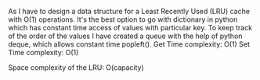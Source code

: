As I have to design a data structure for a Least Recently Used (LRU) cache with O(1) operations. It's the best option to go with dictionary in python which has constant time access of values with particular key.
To keep track of the order of the values I have created a queue with the help of python deque, which allows constant time popleft().
Get Time complexity: O(1)
Set Time complexity: O(1)

Space complexity of the LRU: O(capacity)
